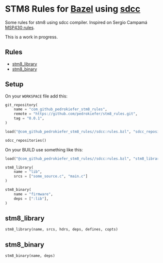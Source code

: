 # STM8 Rules for [Bazel](https://bazel.build) using [sdcc](http://sdcc.sourceforge.net/)

Some rules for stm8 using sdcc compiler. Inspired on Sergio Campamá [MSP430 rules](https://github.com/sergiocampama/bazel-msp430).

This is a work in progress.

## Rules

* [stm8_library](#stm8_library)
* [stm8_binary](#stm8_binary)

## Setup

On your `WORKSPACE` file add this:

```python
git_repository(
    name = "com_github_pedrokiefer_stm8_rules",
    remote = "https://github.com/pedrokiefer/stm8_rules.git",
    tag = "0.0.1",
)

load("@com_github_pedrokiefer_stm8_rules//sdcc:rules.bzl", "sdcc_repositories")

sdcc_repositories()
```

On your BUILD use something like this:

```python
load("@com_github_pedrokiefer_stm8_rules//sdcc:rules.bzl", "stm8_library", "stm8_binary")

stm8_library(
    name = "lib",
    srcs = ["some_source.c", "main.c"]
)

stm8_binary(
    name = "firmware",
    deps = [":lib"],
)
```

## stm8_library

```python
stm8_library(name, srcs, hdrs, deps, defines, copts)
```

## stm8_binary

```python
stm8_binary(name, deps)
```

